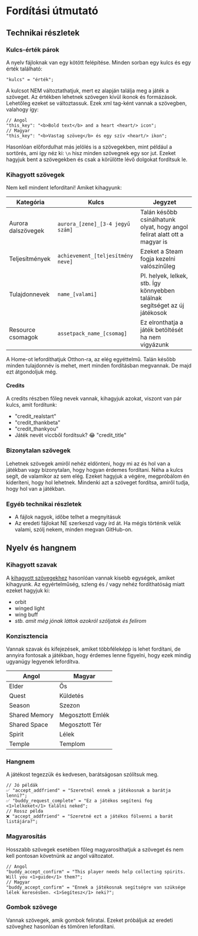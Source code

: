 # Fordítási útmutató

## Technikai részletek

### Kulcs-érték párok

A nyelv fájloknak van egy kötött felépítése. Minden sorban egy kulcs és egy érték található:

```
"kulcs" = "érték";
```

A kulcsot NEM változtathatjuk, mert ez alapján találja meg a játék a szöveget. Az értékben lehetnek szövegen kívül ikonok és formázások. Lehetőleg ezeket se változtassuk. Ezek xml tag-ként vannak a szövegben, valahogy így:

```
// Angol
"this_key": "<b>Bold text</b> and a heart <heart/> icon";
// Magyar
"this_key": "<b>Vastag szöveg</b> és egy szív <heart/> ikon";
```

Hasonlóan előfordulhat más jelölés is a szövegekben, mint például a sortörés, ami így néz ki: `\n` hisz minden szövegnek egy sor jut. Ezeket hagyjuk bent a szövegekben és csak a körülötte lévő dolgokat fordítsuk le.

### Kihagyott szövegek

Nem kell mindent lefordítani! Amiket kihagyunk:

| Kategória          | Kulcs                             | Jegyzet                                                                     |
| ------------------ | --------------------------------- | --------------------------------------------------------------------------- |
| Aurora dalszövegek | `aurora_[zene]_[3-4 jegyű szám]`  | Talán később csinálhatunk olyat, hogy angol felirat alatt ott a magyar is   |
| Teljesítmények     | `achievement_[teljesítmény neve]` | Ezeket a Steam fogja kezelni valószínűleg                                   |
| Tulajdonnevek      | `name_[valami]`                   | Pl. helyek, lelkek, stb. Így könnyebben találnak segítséget az új játékosok |
| Resource csomagok  | `assetpack_name_[csomag]`         | Ez elronthatja a játék betöltését ha nem vigyázunk                          |

A Home-ot lefordíthatjuk Otthon-ra, az elég egyéttelmű. Talán később minden tulajdonnév is mehet, mert minden fordításban megvannak. De majd ezt átgondoljuk még.

#### Credits

A credits részben főleg nevek vannak, kihagyjuk azokat, viszont van pár kulcs, amit fordítunk:

- "credit_realstart"
- "credit_thankbeta"
- "credit_thankyou"
- Játék nevét viccből fordítsuk? 😂 "credit_title"

### Bizonytalan szövegek

Lehetnek szövegek amiről nehéz eldönteni, hogy mi az és hol van a játékban vagy bizonytalan, hogy hogyan érdemes fordítani. Néha a kulcs segít, de valamikor az sem elég. Ezeket hagyjuk a végére, megpróbálom én kideríteni, hogy hol lehetnek. Mindenki azt a szöveget fordítsa, amiről tudja, hogy hol van a játékban.

### Egyéb technikai részletek

- A fájlok nagyok, időbe telhet a megnyitásuk
- Az eredeti fájlokat NE szerkeszd vagy írd át. Ha mégis történik velük valami, szólj nekem, minden megvan GitHub-on.

## Nyelv és hangnem

### Kihagyott szavak

A [kihagyott szövegekhez](#kihagyott-szövegek) hasonlóan vannak kisebb egységek, amiket kihagyunk. Az egyértelműség, szleng és / vagy nehéz fordíthatóság miatt ezeket hagyjuk ki:

- orbit
- winged light
- wing buff
- *stb. amit még jónak láttok azokról szóljatok és felírom*

### Konzisztencia

Vannak szavak és kifejezések, amiket többféleképp is lehet fordítani, de annyira fontosak a játékban, hogy érdemes lenne figyelni, hogy ezek mindig ugyanúgy legyenek lefordítva.

| Angol         | Magyar           |
| ------------- | ---------------- |
| Elder         | Ős               |
| Quest         | Küldetés         |
| Season        | Szezon           |
| Shared Memory | Megosztott Emlék |
| Shared Space  | Megosztott Tér   |
| Spirit        | Lélek            |
| Temple        | Templom          |

### Hangnem

A játékost tegezzük és kedvesen, barátságosan szólítsuk meg.

```
// Jó példák
✅ "accept_addfriend" = "Szeretnél ennek a játékosnak a barátja lenni?";
✅ "buddy_request_complete" = "Ez a játékos segíteni fog <1>lelkeket</1> találni neked";
// Rossz példa
❌ "accept_addfriend" = "Szeretné ezt a játékos fölvenni a barát listájára?";
```

### Magyarosítás

Hosszabb szövegek esetében főleg magyarosíthatjuk a szöveget és nem kell pontosan követnünk az angol változatot.

```
// Angol
"buddy_accept_confirm" = "This player needs help collecting spirits. Will you <1>guide</1> them?";
// Magyar
"buddy_accept_confirm" = "Ennek a játékosnak segítségre van szüksége lélek keresésben. <1>Segítesz</1> neki?";
```

### Gombok szövege

Vannak szövegek, amik gombok feliratai. Ezeket próbáljuk az eredeti szöveghez hasonlóan és tömören lefordítani.
